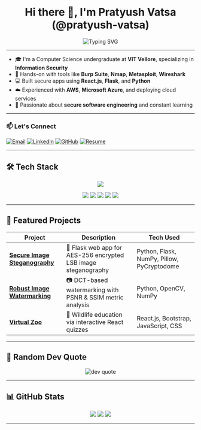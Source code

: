 <h1 align="center">Hi there 👋, I'm Pratyush Vatsa (@pratyush-vatsa)</h1>

<div align="center">
  <img src="https://readme-typing-svg.demolab.com?font=Fira+Code&size=20&pause=1000&color=58A6FF&width=700&lines=Cybersecurity+Enthusiast+%7C+Full-Stack+Developer;Cloud+Explorer+%7C+CS+Undergrad+at+VIT;Building+Secure+and+Scalable+Solutions" alt="Typing SVG" />
</div>

---

- 🎓 I'm a Computer Science undergraduate at **VIT Vellore**, specializing in **Information Security**
- 🔐 Hands-on with tools like **Burp Suite**, **Nmap**, **Metasploit**, **Wireshark**
- 💻 Built secure apps using **React.js**, **Flask**, and **Python**
- ☁️ Experienced with **AWS**, **Microsoft Azure**, and deploying cloud services
- 🚀 Passionate about **secure software engineering** and constant learning

---

### 📫 Let's Connect

[![Email](https://img.shields.io/badge/Email-%23117ACA.svg?style=for-the-badge&logo=gmail&logoColor=white)](mailto:pratyushvatsa11@gmail.com)
[![LinkedIn](https://img.shields.io/badge/LinkedIn-%230077B5.svg?style=for-the-badge&logo=linkedin&logoColor=white)](https://www.linkedin.com/in/pratyush-vatsa)
[![GitHub](https://img.shields.io/badge/GitHub-%23181717.svg?style=for-the-badge&logo=github&logoColor=white)](https://github.com/pratyush-vatsa)
[![Resume](https://img.shields.io/badge/Resume-%23666666.svg?style=for-the-badge&logo=readme&logoColor=white)](https://pratyushvatsa.tiiny.site/)

---

## 🛠 Tech Stack

<p align="center">
  <img src="https://skillicons.dev/icons?i=c,cpp,python,js,html,css,react,nodejs,express,flask,mysql,sqlite,git,figma,aws,azure,r,matlab,tailwind,bootstrap,opencv,postman,vscode" />
</p>

<div align="center">
  <img src="https://img.shields.io/badge/-NumPy-%23013243?style=for-the-badge&logo=numpy&logoColor=white" />
  <img src="https://img.shields.io/badge/-Pandas-%23150458?style=for-the-badge&logo=pandas&logoColor=white" />
  <img src="https://img.shields.io/badge/-Matplotlib-%23ffffff?style=for-the-badge&logo=matplotlib&logoColor=black" />
  <img src="https://img.shields.io/badge/-Scikit--Learn-%23F7931E?style=for-the-badge&logo=scikitlearn&logoColor=white" />
  <img src="https://img.shields.io/badge/-Plotly-%234963FF?style=for-the-badge&logo=plotly&logoColor=white" />
</div>

---

## 🌟 Featured Projects

| Project | Description | Tech Used |
|--------|-------------|-----------|
| [**Secure Image Steganography**](https://github.com/pratyush-vatsa/Stegnography-Project.git) | 🔐 Flask web app for AES-256 encrypted LSB image steganography | Python, Flask, NumPy, Pillow, PyCryptodome |
| [**Robust Image Watermarking**](https://github.com/pratyush-vatsa/Robust-Digital-Image-Watermarking-Performance-Analysis-.git) | 📷 DCT-based watermarking with PSNR & SSIM metric analysis | Python, OpenCV, NumPy |
| [**Virtual Zoo**](https://github.com/pratyush-vatsa/Virtualzoo) | 🐾 Wildlife education via interactive React quizzes | React.js, Bootstrap, JavaScript, CSS |

---

## 💬 Random Dev Quote

<p align="center">
  <img src="https://quotes-github-readme.vercel.app/api?type=horizontal&theme=dark" alt="dev quote" />
</p>

---

## 📊 GitHub Stats

<p align="center">
  <img src="https://github-readme-stats.vercel.app/api?username=pratyush-vatsa&show_icons=true&theme=github_dark&count_private=true" />
  <img src="https://streak-stats.demolab.com?user=pratyush-vatsa&theme=github-dark-blue" />
  <img src="https://github-readme-stats.vercel.app/api/top-langs/?username=pratyush-vatsa&layout=compact&theme=github_dark" />
</p>

---

<!---
pratyush-vatsa/pratyush-vatsa is a ✨ special ✨ repository because its `README.md` (this file) appears on your GitHub profile.
--->
